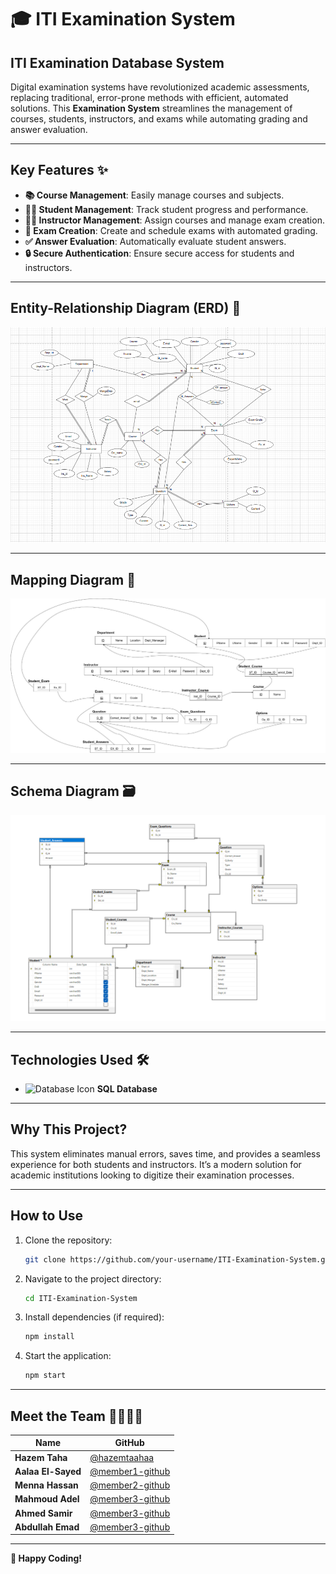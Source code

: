 # 🎓 ITI Examination System  
## ITI Examination Database System  

Digital examination systems have revolutionized academic assessments, replacing traditional, error-prone methods with efficient, automated solutions. This **Examination System** streamlines the management of courses, students, instructors, and exams while automating grading and answer evaluation.  

---

## **Key Features** ✨  
- **📚 Course Management**: Easily manage courses and subjects.  
- **👨‍🎓 Student Management**: Track student progress and performance.  
- **👨‍🏫 Instructor Management**: Assign courses and manage exam creation.  
- **📝 Exam Creation**: Create and schedule exams with automated grading.  
- **✅ Answer Evaluation**: Automatically evaluate student answers.  
- **🔒 Secure Authentication**: Ensure secure access for students and instructors.  

---



## **Entity-Relationship Diagram (ERD)** 🔗  
![ER Diagram](./Diagrams/ERD.png)  

---

## **Mapping Diagram** 🔄  
![Mapping Diagram](./Diagrams/Mapping.jpg)  

---

## **Schema Diagram** 🗃️  
![Tables Diagram](./Diagrams/Schema.png)  

---

## **Technologies Used** 🛠️  
- <img src="https://img.icons8.com/color/48/000000/database.png" alt="Database Icon" width="20"/> **SQL Database**  

---

## **Why This Project?**  
This system eliminates manual errors, saves time, and provides a seamless experience for both students and instructors. It’s a modern solution for academic institutions looking to digitize their examination processes.  

---

## **How to Use**  
1. Clone the repository:  
   ```bash  
   git clone https://github.com/your-username/ITI-Examination-System.git  
   ```
2. Navigate to the project directory:  
   ```bash  
   cd ITI-Examination-System  
   ```
3. Install dependencies (if required):  
   ```bash  
   npm install  
   ```
4. Start the application:  
   ```bash  
   npm start  
   ```

---

## **Meet the Team** 👨‍💻👩‍💻  

| Name | GitHub  
|------|--------  
| **Hazem Taha** | [@hazemtaahaa](https://github.com/hazemtaahaa)  
| **Aalaa El-Sayed** | [@member1-github](https://github.com/member1-github)  
| **Menna Hassan** | [@member2-github](https://github.com/member2-github)  
| **Mahmoud Adel** | [@member3-github](https://github.com/member3-github)  
| **Ahmed Samir** | [@member3-github](https://github.com/member3-github)  
| **Abdullah Emad** | [@member3-github](https://github.com/member3-github)  

---

**🚀 Happy Coding!**  
